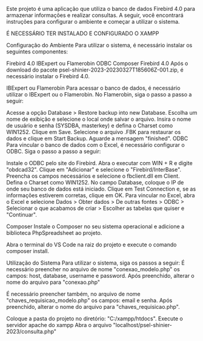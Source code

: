 Este projeto é uma aplicação que utiliza o banco de dados Firebird 4.0 para armazenar informações e realizar consultas. A seguir, você encontrará instruções para configurar o ambiente e começar a utilizar o sistema.

É NECESSÁRIO TER INSTALADO E CONFIGURADO O XAMPP

Configuração do Ambiente
Para utilizar o sistema, é necessário instalar os seguintes componentes:

Firebird 4.0
IBExpert ou Flamerobin
ODBC
Composer
Firebird 4.0
Após o download do pacote psel-shinier-2023-20230327T185606Z-001.zip, é necessário instalar o Firebird 4.0.

IBExpert ou Flamerobin
Para acessar o banco de dados, é necessário utilizar o IBExpert ou o Flamerobin. No Flamerobin, siga o passo a passo a seguir:

Acesse a opção Database > Restore backup into new Database.
Escolha um nome de exibição e selecione o local onde salvar o arquivo.
Insira o nome de usuário e senha (SYSDBA, masterkey) e defina o Charset como WIN1252.
Clique em Save.
Selecione o arquivo .FBK para restaurar os dados e clique em Start Backup.
Aguarde a mensagem "finished".
ODBC
Para vincular o banco de dados com o Excel, é necessário configurar o ODBC. Siga o passo a passo a seguir:

Instale o ODBC pelo site do Firebird.
Abra o executar com WIN + R e digite "obdcad32".
Clique em "Adicionar" e selecione o "Firebird/InterBase".
Preencha os campos necessários e selecione o fbclient.dll em Client.
Defina o Charset como WIN1252.
No campo Database, coloque o IP de onde seu banco de dados está iniciado.
Clique em Test Connection e, se as informações estiverem corretas, clique em OK.
Para vincular no Excel, abra o Excel e selecione Dados > Obter dados > De outras fontes > ODBC > Selecionar o que acabamos de criar > Escolher as tabelas que quiser e "Continuar".

Composer
Instale o Composer no seu sistema operacional e adicione a biblioteca PhpSpreadsheet ao projeto.

Abra o terminal do VS Code na raiz do projeto e execute o comando composer install.

Utilização do Sistema
Para utilizar o sistema, siga os passos a seguir:
É necessário preencher no arquivo de nome "conexao_modelo.php" os campos: host, database, username e password. Após preenchido, alterar o nome do arquivo para "conexao.php"

É necessário preencher também, no arquivo de nome "chaves_requisicao_modelo.php" os campos: email e senha. Após preenchido, alterar o nome do arquivo para "chaves_requisicao.php".

Coloque a pasta do projeto no diretório: "C:/xampp/htdocs".
Execute o servidor apache do xampp
Abra o arquivo "localhost/psel-shinier-2023/consulta.php"
